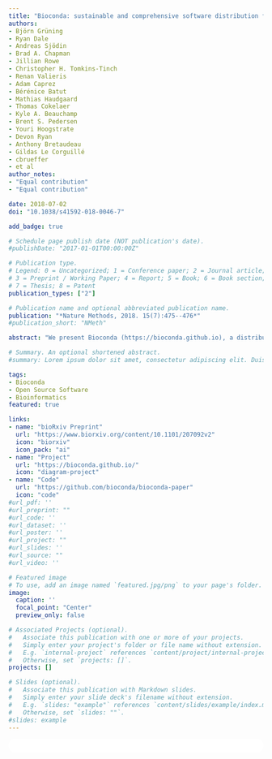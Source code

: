 ```yaml
---
title: "Bioconda: sustainable and comprehensive software distribution for the life sciences"
authors:
- Björn Grüning
- Ryan Dale
- Andreas Sjödin
- Brad A. Chapman
- Jillian Rowe
- Christopher H. Tomkins-Tinch
- Renan Valieris
- Adam Caprez
- Bérénice Batut
- Mathias Haudgaard
- Thomas Cokelaer
- Kyle A. Beauchamp
- Brent S. Pedersen
- Youri Hoogstrate
- Devon Ryan
- Anthony Bretaudeau
- Gildas Le Corguillé
- cbrueffer
- et al
author_notes:
- "Equal contribution"
- "Equal contribution"

date: 2018-07-02
doi: "10.1038/s41592-018-0046-7"

add_badge: true

# Schedule page publish date (NOT publication's date).
#publishDate: "2017-01-01T00:00:00Z"

# Publication type.
# Legend: 0 = Uncategorized; 1 = Conference paper; 2 = Journal article;
# 3 = Preprint / Working Paper; 4 = Report; 5 = Book; 6 = Book section;
# 7 = Thesis; 8 = Patent
publication_types: ["2"]

# Publication name and optional abbreviated publication name.
publication: "*Nature Methods, 2018. 15(7):475--476*"
#publication_short: "NMeth"

abstract: "We present Bioconda (https://bioconda.github.io), a distribution of bioinformatics software for the lightweight, multiplatform and language-agnostic package manager Conda. Currently, Bioconda offers a collection of over 3000 software packages, which is continuously maintained, updated, and extended by a growing global community of more than 200 contributors. Bioconda improves analysis reproducibility by allowing users to define isolated environments with defined software versions, all of which are easily installed and managed without administrative privileges."

# Summary. An optional shortened abstract.
#summary: Lorem ipsum dolor sit amet, consectetur adipiscing elit. Duis posuere tellus ac convallis placerat. Proin tincidunt magna sed ex sollicitudin condimentum.

tags:
- Bioconda
- Open Source Software
- Bioinformatics
featured: true

links:
- name: "bioRxiv Preprint"
  url: "https://www.biorxiv.org/content/10.1101/207092v2"
  icon: "biorxiv"
  icon_pack: "ai"
- name: "Project"
  url: "https://bioconda.github.io/"
  icon: "diagram-project"
- name: "Code"
  url: "https://github.com/bioconda/bioconda-paper"
  icon: "code"
#url_pdf: ''
#url_preprint: ""
#url_code: ''
#url_dataset: ''
#url_poster: ''
#url_project: ""
#url_slides: ''
#url_source: ""
#url_video: ''

# Featured image
# To use, add an image named `featured.jpg/png` to your page's folder. 
image:
  caption: ''
  focal_point: "Center"
  preview_only: false

# Associated Projects (optional).
#   Associate this publication with one or more of your projects.
#   Simply enter your project's folder or file name without extension.
#   E.g. `internal-project` references `content/project/internal-project/index.md`.
#   Otherwise, set `projects: []`.
projects: []

# Slides (optional).
#   Associate this publication with Markdown slides.
#   Simply enter your slide deck's filename without extension.
#   E.g. `slides: "example"` references `content/slides/example/index.md`.
#   Otherwise, set `slides: ""`.
#slides: example
---
```


<html>
  <style>
    section {
        background: white;
        color: black;
        border-radius: 1em;
        padding: 1em;
        left: 50% }
    #inner {
        display: inline-block;
        display: flex;
        align-items: center;
        justify-content: center }
  </style>
  <section>
    <div id="inner">
      <script type='text/javascript' src='https://d1bxh8uas1mnw7.cloudfront.net/assets/embed.js'></script>
        <span style="float:left";
          class="__dimensions_badge_embed__"
          data-doi="10.1038/s41592-018-0046-7"
          data-hide-zero-citations="true"
          data-legend="always">
        </span>
      <script async src="https://badge.dimensions.ai/badge.js" charset="utf-8"></script>
        <div  style="float:right";
          data-link-target="_blank"
          data-badge-details="right"
          data-badge-type="medium-donut"
          data-doi="10.1038/s41592-018-0046-7"
          data-condensed="true"
          data-hide-no-mentions="true"
          class="altmetric-embed">
        </div>
    </div>
  </section>
